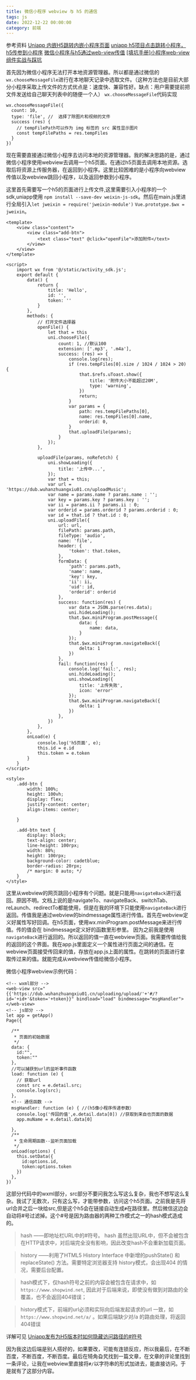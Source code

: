 ```yaml
---
title: 微信小程序 webview 与 h5 的通信
tags: js
date: 2022-12-22 00:00:00
category: 前端
---
```


参考资料
[Uniapp 内嵌H5跳转内嵌小程序页面](https://blog.csdn.net/m0_37792384/article/details/115952370)
[uniapp h5项目点击跳转小程序，h5传参到小程序](https://blog.csdn.net/rxh13543515695/article/details/124980667)
[微信小程序与h5通过web-view传值](https://blog.csdn.net/m0_56712653/article/details/117741481)
[[填坑手册]小程序web-view组件实战与踩坑](https://developers.weixin.qq.com/community/develop/article/doc/000a0ce2858618976b0a2df3b5bc13)

首先因为微信小程序无法打开本地资源管理器。所以都是通过微信的`wx.chooseMessageFile`进行在本地聊天记录中选取文件。（这种方法也是目前大部分小程序采取上传文件的方式优点是：速度快、兼容性好。缺点：用户需要提前把文件发送给自己聊天列表中的随便一个人）
`wx.chooseMessageFile`代码实现

```
wx.chooseMessageFile({
  count: 10,
  type: 'file', //	选择了除图片和视频的文件
  success (res) {
    // tempFilePath可以作为 img 标签的 src 属性显示图片
    const tempFilePaths = res.tempFiles
  }
})
```

现在需要直接通过微信小程序去访问本地的资源管理器。我的解决思路的是，通过微信小程序使用webview去调用一个h5页面。在通过h5页面去调用本地资源。选取后将资源上传服务器，在返回到小程序。这里比较困难的是小程序向webview传值以及webview跳回小程序，以及返回参数到小程序。

这里首先需要写一个h5的页面进行上传文件,这里需要引入小程序的一个sdk,uniapp使用 `npm install --save-dev weixin-js-sdk`。然后在main.js里进行全局引入`let jweixin = require('jweixin-module')` `Vue.prototype.$wx = jweixin`。

```
<template>
	<view class="content">
		<view class="add-btn">
			<text class="text" @click="openFile">添加附件</text>
		</view>
	</view>
</template>

<script>
	import wx from '@/static/activity_sdk.js';
	export default {
		data() {
			return {
				title: 'Hello',
				id: '',
				token: ''
			}
		},
		methods: {
			// 打开文件选择器
			openFile() {
				let that = this
				uni.chooseFile({
					count: 1, //默认100
					extension: ['.mp3', '.m4a'],
					success: (res) => {
						console.log(res);
						if (res.tempFiles[0].size / 1024 / 1024 > 20) {
							that.$refs.uToast.show({
								title: '附件大小不能超过20M',
								type: 'warning',
							})
							return;
						}
						var params = {
							path: res.tempFilePaths[0],
							name: res.tempFiles[0].name,
							orderid: 0,
						}
						that.uploadFile(params);
					}
				});
			},

			uploadFile(params, noRefetch) {
				uni.showLoading({
					title: '上传中...',
				});
				var that = this;
				var url = 'https://dub.wuhanzhuangxiu01.cn/uploadMusic';
				var name = params.name ? params.name : '';
				var key = params.key ? params.key : '';
				var ii = params.ii ? params.ii : 0;
				var orderid = params.orderid ? params.orderid : 0;
				var id = that.id ? that.id : 0;
				uni.uploadFile({
					url: url,
					filePath: params.path,
					fileType: 'audio',
					name: 'file',
					header: {
						'token': that.token,
					},
					formData: {
						'path': params.path,
						'name': name,
						'key': key,
						'ii': ii,
						'uid': id,
						'orderid': orderid
					},
					success: function(res) {
						var data = JSON.parse(res.data);
						uni.hideLoading();
						that.$wx.miniProgram.postMessage({
							data: {
								name: data,
							}
						});
						that.$wx.miniProgram.navigateBack({
							delta: 1
						})
					},
					fail: function(res) {
						console.log('fail:', res);
						uni.hideLoading();
						uni.showLoading({
							title: '上传失败',
							icon: 'error'
						});
						that.$wx.miniProgram.navigateBack({
							delta: 1
						})
					},
				})
			},
		},
		onLoad(e) {
			console.log('h5页面', e);
			this.id = e.id
			this.token = e.token
		}
	}
</script>

<style>
	.add-btn {
		width: 100%;
		height: 100vh;
		display: flex;
		justify-content: center;
		align-items: center;

	}

	.add-btn text {
		display: block;
		text-align: center;
		line-height: 100rpx;
		width: 80%;
		height: 100rpx;
		background-color: cadetblue;
		border-radius: 20rpx;
		/* margin: 0 auto; */
	}
</style>
```

这里从webview的网页跳回小程序有个问题。就是只能用`navigateBack`进行返回。原因不明。文档上说的是navigateTo、navigateBack、switchTab、reLaunch、redirectTo都能使用，但是在我的环境下只能使用`navigateBack`进行返回。传值我是通过webview的bindmessage属性进行传值。首先在webview定义好属性写好回调。在h5页面，使用wx.miniProgram.postMessage来进行传值。传的值会在 bindmessage定义好的函数里形参里。
因为之前我是使用 `navigateBack`进行返回的。所以返回的值一直在webview页面。我需要传值给我的返回的这个界面。我在app.js里面定义一个属性进行页面之间的通信。在webview页面接受传回来的值，存放在app.js上面的属性。在跳转的页面进行拿取传过来的值。就能完成从webview传值给微信小程序。

微信小程序webview示例代码：

```
<!-- wxml部分 -->
<web-view src="{{'https://dub.wuhanzhuangxiu01.cn/uploading/upload/'+'#/?id='+id+'&token='+token}}" bindload="load" bindmessage="msgHandler"></web-view>
<!-- js部分 -->
let app = getApp()
Page({

  /**
   * 页面的初始数据
   */
  data: {
    id:"",
    token:""
  },
  //可以捕获到url的监听事件函数
  load: function (e) {
    // 获取url
    const src = e.detail.src;
    console.log(src);
  },
  <!-- 通信函数 -->
  msgHandler: function (e) { //(h5像小程序传递参数）
    console.log('传回的值',e.detail.data[0]) //获取到来自也页面的数据
    app.muName = e.detail.data[0]

  },
  /**
   * 生命周期函数--监听页面加载
   */
  onLoad(options) {
    this.setData({
      id:options.id,
      token:options.token
    })
  },
})
```

这部分代码中的wxml部分，src部分不要问我怎么写这么复杂，我也不想写这么复杂。我试了无数次，只有这么写，才能带参数，访问这个h5页面。之前我是先将url合并之后一块给src,但是这个h5会在链接自动生成`#`在路径里。然后微信这边会自动将#号过滤掉。这个#号是因为路由器的两种工作模式之一的hash模式造成的。

> hash ——即地址栏URL中的#符号。 hash 虽然出现URL中，但不会被包含在HTTP请求中，对后端完全没有影响，因此改变hash不会重新加载页面。


> history ——利用了HTML5 History Interface 中新增的pushState() 和replaceState() 方法。需要特定浏览器支持 history模式，会出现404 的情况，需要后台配置。


> hash模式下，仅hash符号之前的内容会被包含在请求中，如 `https://www.shopwind.net`, 因此对于后端来说，即使没有做到对路由的全覆盖，也不会返回404错误；


> history模式下，前端的url必须和实际向后端发起请求的url 一致，如`https://www.shopwind.net/a/` 。如果后端缺少对/a 的路由处理，将返回404错误


详解可见 [Uniapp发布为H5版本时如何隐藏访问路径的#符号](https://blog.csdn.net/qq_37109041/article/details/118962254)

因为我这边后端是别人搭好的，如果要改，可能有连锁反应，所以我最后，在不断百度，不断百度，不断百度。最后在犄角旮旯找到一篇文章，在文章的评论里找到一条评论，让我在webview里直接将`#/`以字符串的形式加进去，能直接访问。于是就有了这部分内容。
